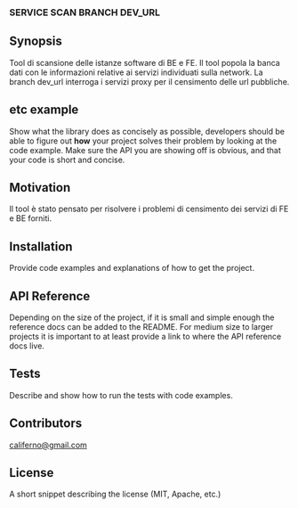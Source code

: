 ### SERVICE SCAN BRANCH DEV_URL  ###

## Synopsis

Tool di scansione delle istanze software di BE e FE. Il tool popola la banca dati con le informazioni relative ai servizi
individuati sulla network. La branch dev_url interroga i servizi proxy per il censimento delle url pubbliche.

## etc example

Show what the library does as concisely as possible, developers should be able to figure out **how** your project solves their problem by looking at the code example. Make sure the API you are showing off is obvious, and that your code is short and concise.

## Motivation

Il tool è stato pensato per risolvere i problemi di censimento dei servizi di FE e BE forniti.

## Installation

Provide code examples and explanations of how to get the project.

## API Reference

Depending on the size of the project, if it is small and simple enough the reference docs can be added to the README. For medium size to larger projects it is important to at least provide a link to where the API reference docs live.

## Tests

Describe and show how to run the tests with code examples.

## Contributors

califerno@gmail.com

## License

A short snippet describing the license (MIT, Apache, etc.)
